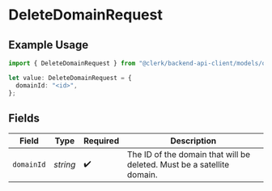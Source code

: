 # DeleteDomainRequest

## Example Usage

```typescript
import { DeleteDomainRequest } from "@clerk/backend-api-client/models/operations";

let value: DeleteDomainRequest = {
  domainId: "<id>",
};
```

## Fields

| Field                                                                  | Type                                                                   | Required                                                               | Description                                                            |
| ---------------------------------------------------------------------- | ---------------------------------------------------------------------- | ---------------------------------------------------------------------- | ---------------------------------------------------------------------- |
| `domainId`                                                             | *string*                                                               | :heavy_check_mark:                                                     | The ID of the domain that will be deleted. Must be a satellite domain. |